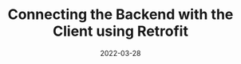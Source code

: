 ---
type: theory
date: 2022-03-28
title: Connecting the Backend with the Client using Retrofit
tldr: "The challenge for the students is to understand how we can connect with backend services using Retrofit. We will do a HandsOn to code a simple Trivial App to show how we can connect with external services."
thumbnail: /static_files/presentations/dam_vl10.png
links: 
    - url: /static_files/presentations/dam_vl10.pdf
      name: slides
    - url: https://github.com/102386-DAM/TrivialApp-HandsON
      name: HandsOn (Starter Kit)
    - url: https://github.com/102386-DAM/TrivialApp
      name: HandsOn (Solution)
---